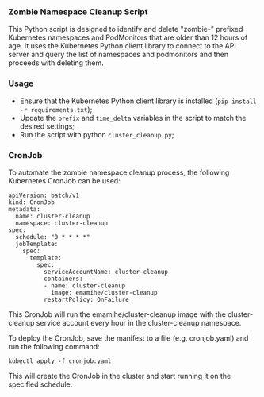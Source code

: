 ### Zombie Namespace Cleanup Script

This Python script is designed to identify and delete "zombie-" prefixed Kubernetes namespaces and PodMonitors that are older than 12 hours of age. It uses the Kubernetes Python client library to connect to the API server and query the list of namespaces and podmonitors and then proceeds with deleting them.

### Usage

- Ensure that the Kubernetes Python client library is installed (`pip install -r requirements.txt`);
- Update the `prefix` and `time_delta` variables in the script to match the desired settings;
- Run the script with python `cluster_cleanup.py`;

### CronJob

To automate the zombie namespace cleanup process, the following Kubernetes CronJob can be used:

```
apiVersion: batch/v1
kind: CronJob
metadata:
  name: cluster-cleanup
  namespace: cluster-cleanup
spec:
  schedule: "0 * * * *"
  jobTemplate:
    spec:
      template:
        spec:
          serviceAccountName: cluster-cleanup
          containers:
          - name: cluster-cleanup
            image: emamihe/cluster-cleanup
          restartPolicy: OnFailure
```

This CronJob will run the emamihe/cluster-cleanup image with the cluster-cleanup service account every hour in the cluster-cleanup namespace. 

To deploy the CronJob, save the manifest to a file (e.g. cronjob.yaml) and run the following command:

```
kubectl apply -f cronjob.yaml
```

This will create the CronJob in the cluster and start running it on the specified schedule.
